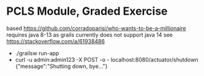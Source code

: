 # PCLS Module, Graded Exercise
based https://github.com/corradoparisi/who-wants-to-be-a-millionaire
requires java 8-13 as grails currently does not support java 14 see https://stackoverflow.com/a/61938486

* ./grailsw run-app
* curl -u admin:admin123 -X POST -o - localhost:8080/actuator/shutdown
  {"message":"Shutting down, bye..."}
